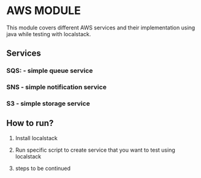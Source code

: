 # AWS MODULE

This module covers different AWS services and their implementation using java while testing with localstack.

## Services

### SQS: - simple queue service
### SNS - simple notification service
### S3 - simple storage service


## How to run?

1) Install localstack
2) Run specific script to create service that you want to test using localstack

3) steps to be continued
